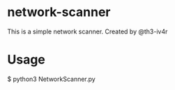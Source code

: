 # network-scanner
This is a simple network scanner. Created by @th3-iv4r

# Usage
$ python3 NetworkScanner.py

